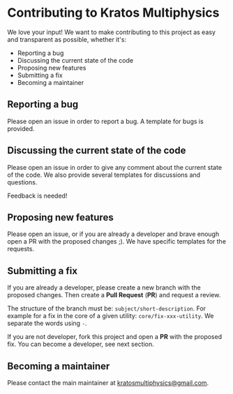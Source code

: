 # Contributing to Kratos Multiphysics
We love your input! We want to make contributing to this project as easy and transparent as possible, whether it's:

- Reporting a bug
- Discussing the current state of the code
- Proposing new features
- Submitting a fix
- Becoming a maintainer

## Reporting a bug

Please open an issue in order to report a bug. A template for bugs is provided.

## Discussing the current state of the code

Please open an issue in order to give any comment about the current state of the code. We also provide several templates for discussions and questions.

Feedback is needed!

## Proposing new features

Please open an issue, or if you are already a developer and brave enough open a PR with the proposed changes ;). We have specific templates for the requests.

## Submitting a fix

If you are already a developer, please create a new branch with the proposed changes. Then create a **Pull Request** (**PR**) and request a review. 

The structure of the branch must be: `subject/short-description`. For example for a fix in the core of a given utility: `core/fix-xxx-utility`. We separate the words using `-`.

If you are not developer, fork this project and open a **PR** with the proposed fix. You can become a developer, see next section.

## Becoming a maintainer

Please contact the main maintainer at <kratosmultiphysics@gmail.com>.
